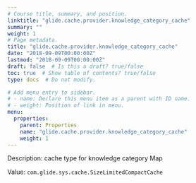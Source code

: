 ```yaml
---
# Course title, summary, and position.
linktitle: "glide.cache.provider.knowledge_category_cache"
summary: ""
weight: 1
# Page metadata.
title: "glide.cache.provider.knowledge_category_cache"
date: "2018-09-09T00:00:00Z"
lastmod: "2018-09-09T00:00:00Z"
draft: false  # Is this a draft? true/false
toc: true  # Show table of contents? true/false
type: docs  # Do not modify.

# Add menu entry to sidebar.
# - name: Declare this menu item as a parent with ID name.
# - weight: Position of link in menu.
menu:
  properties:
    parent: Properties
    name: "glide.cache.provider.knowledge_category_cache"
    weight: 1
---
```


Description: cache type for knowledge category Map


Value: `com.glide.sys.cache.SizeLimitedCompactCache`